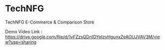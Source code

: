 # TechNFG
TechNFG E-Commerce &amp; Comparison Store

Demo Video Link : https://drive.google.com/file/d/1vFZzsQDriIDYeIzvHgunxZeAOUJVAV3M/view?usp=sharing
